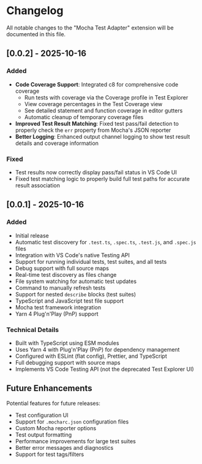 # Changelog

All notable changes to the "Mocha Test Adapter" extension will be documented in this file.

## [0.0.2] - 2025-10-16

### Added
- **Code Coverage Support**: Integrated c8 for comprehensive code coverage
  - Run tests with coverage via the Coverage profile in Test Explorer
  - View coverage percentages in the Test Coverage view
  - See detailed statement and function coverage in editor gutters
  - Automatic cleanup of temporary coverage files
- **Improved Test Result Matching**: Fixed test pass/fail detection to properly check the `err` property from Mocha's JSON reporter
- **Better Logging**: Enhanced output channel logging to show test result details and coverage information

### Fixed
- Test results now correctly display pass/fail status in VS Code UI
- Fixed test matching logic to properly build full test paths for accurate result association

## [0.0.1] - 2025-10-16

### Added
- Initial release
- Automatic test discovery for `.test.ts`, `.spec.ts`, `.test.js`, and `.spec.js` files
- Integration with VS Code's native Testing API
- Support for running individual tests, test suites, and all tests
- Debug support with full source maps
- Real-time test discovery as files change
- File system watching for automatic test updates
- Command to manually refresh tests
- Support for nested `describe` blocks (test suites)
- TypeScript and JavaScript test file support
- Mocha test framework integration
- Yarn 4 Plug'n'Play (PnP) support

### Technical Details
- Built with TypeScript using ESM modules
- Uses Yarn 4 with Plug'n'Play (PnP) for dependency management
- Configured with ESLint (flat config), Prettier, and TypeScript
- Full debugging support with source maps
- Implements VS Code Testing API (not the deprecated Test Explorer UI)

## Future Enhancements

Potential features for future releases:
- Test configuration UI
- Support for `.mocharc.json` configuration files
- Custom Mocha reporter options
- Test output formatting
- Performance improvements for large test suites
- Better error messages and diagnostics
- Support for test tags/filters
